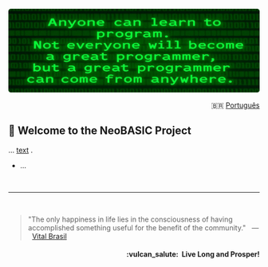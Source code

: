 ![NeoBASIC banner](https://raw.githubusercontent.com/neobasic/.github/main/assets/profile-banner_en.png)

<p align="right">🇧🇷 <a href="https://github.com/neobasic/.github/blob/main/profile/README_pt.md">Português</a></p>

## 👋 Welcome to the NeoBASIC Project

<p align="justify">... <a href="https://">text</a> .</p>

- ...


<br />



















- - -
<br />

> "The only happiness in life lies in the consciousness of having accomplished something useful for the benefit of the community." &nbsp; — &nbsp; <a href="https://en.wikipedia.org/wiki/Vital_Brazil">Vital Brasil</a>


<h4 align="right">:vulcan_salute:&nbsp; Live Long and Prosper!</h4>
